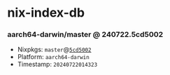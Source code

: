 # nix-index-db
### aarch64-darwin/master @ 240722.5cd5002
- Nixpkgs: `master`@[`5cd5002`](https://github.com/NixOS/nixpkgs/commit/5cd5002ca676d3c3ba9e4094c4b6a4967c4b1072)
- Platform: `aarch64-darwin`
- Timestamp: `20240722014323`
